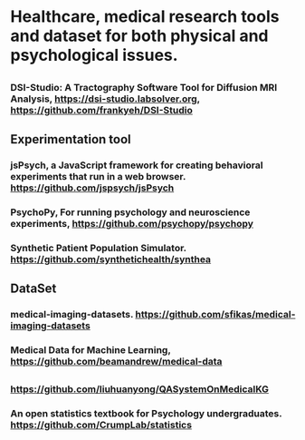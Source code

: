 # Healthcare, medical research tools and dataset for both physical and psychological issues.

## 
### DSI-Studio: A Tractography Software Tool for Diffusion MRI Analysis, https://dsi-studio.labsolver.org, https://github.com/frankyeh/DSI-Studio


## 
## Experimentation tool
### jsPsych, a JavaScript framework for creating behavioral experiments that run in a web browser. https://github.com/jspsych/jsPsych
### PsychoPy, For running psychology and neuroscience experiments, https://github.com/psychopy/psychopy
### Synthetic Patient Population Simulator. https://github.com/synthetichealth/synthea

## 
## DataSet
### medical-imaging-datasets.  https://github.com/sfikas/medical-imaging-datasets
### Medical Data for Machine Learning, https://github.com/beamandrew/medical-data

## 
## 
### https://github.com/liuhuanyong/QASystemOnMedicalKG
### An open statistics textbook for Psychology undergraduates. https://github.com/CrumpLab/statistics






